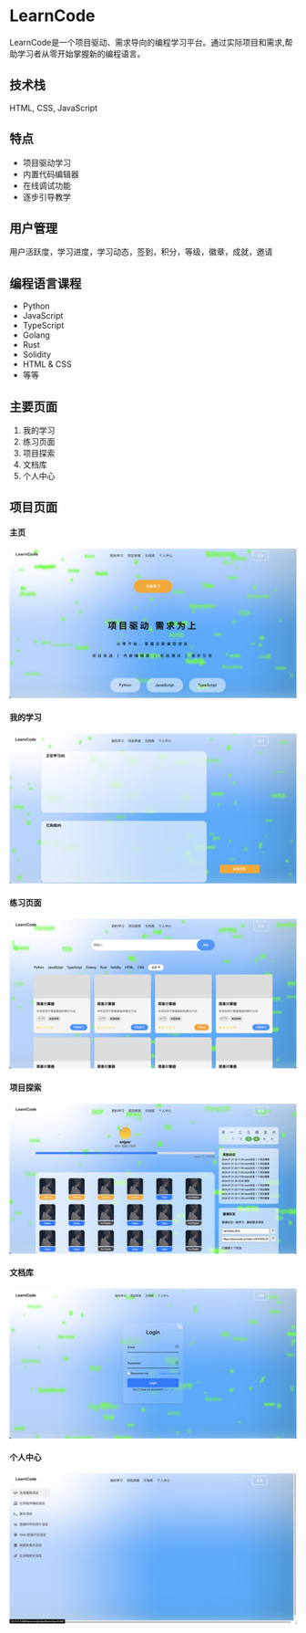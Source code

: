 # LearnCode

LearnCode是一个项目驱动、需求导向的编程学习平台。通过实际项目和需求,帮助学习者从零开始掌握新的编程语言。

## 技术栈
HTML, CSS, JavaScript

## 特点

- 项目驱动学习
- 内置代码编辑器
- 在线调试功能  
- 逐步引导教学

## 用户管理

用户活跃度，学习进度，学习动态，签到，积分，等级，徽章，成就，邀请

## 编程语言课程

- Python
- JavaScript
- TypeScript 
- Golang
- Rust
- Solidity
- HTML & CSS
- 等等

## 主要页面

1. 我的学习
2. 练习页面
3. 项目探索
4. 文档库
5. 个人中心

## 项目页面
#### 主页
![主页](./sources/images/readme/1.png)
#### 我的学习
![我的学习](./sources/images/readme/2.png)
#### 练习页面
![练习页面](./sources/images/readme/3.png)
#### 项目探索
![项目探索](./sources/images/readme/4.png)
#### 文档库
![文档库](./sources/images/readme/5.png)
#### 个人中心
![个人中心](./sources/images/readme/6.png)
